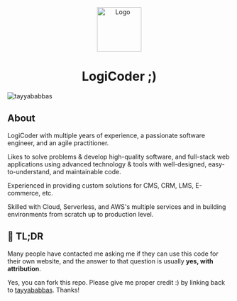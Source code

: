 <div align="center">
  <img alt="Logo" src="./images/me/logo.jpg" width="100" />
</div>
<h1 align="center">
  LogiCoder ;)
</h1>
<!-- <p align="center">
  <a href="https://app.netlify.com/sites/brittanychiang/deploys" target="_blank">
    <img src="https://api.netlify.com/api/v1/badges/1963b488-7b78-48c9-9e2d-6fb5e47ab3af/deploy-status" alt="Netlify Status" />
  </a>
</p> -->

![tayyababbas](./images/me/hero.png)

## About
LogiCoder with multiple years of experience, a passionate software engineer, and an agile practitioner.

Likes to solve problems & develop high-quality software, and full-stack web applications using advanced technology & tools with well-designed, easy-to-understand, and maintainable code.

Experienced in providing custom solutions for CMS, CRM, LMS, E-commerce, etc.

Skilled with Cloud, Serverless, and AWS's multiple services and in building environments from scratch up to production level.

## 🚨  TL;DR

Many people have contacted me asking me if they can use this code for their own website, and the answer to that question is usually **yes, with attribution**.

Yes, you can fork this repo. Please give me proper credit :) by linking back to [tayyababbas](https://tayyababbashaider.github.io). Thanks!

